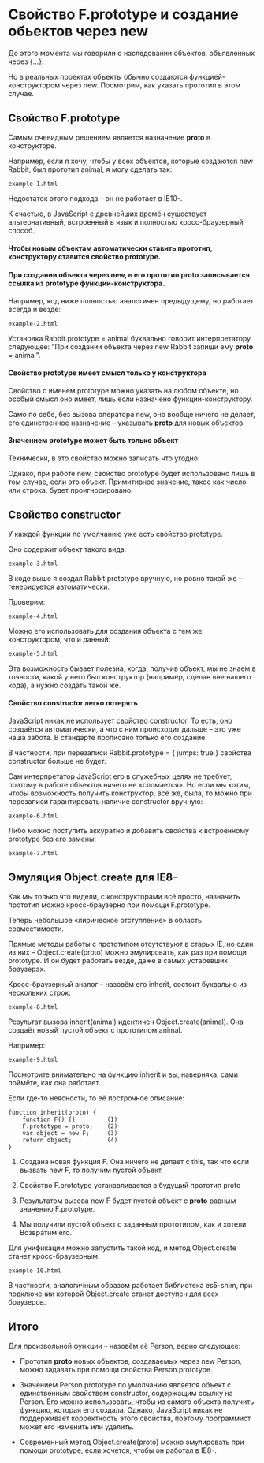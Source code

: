 # Свойство F.prototype и создание обьектов через new

До этого момента мы говорили о наследовании объектов, объявленных через {...}.

Но в реальных проектах объекты обычно создаются функцией-конструктором через new. Посмотрим, как указать прототип в этом случае.

## Свойство F.prototype

Самым очевидным решением является назначение __proto__ в конструкторе.

Например, если я хочу, чтобы у всех объектов, которые создаются new Rabbit, был прототип animal, я могу сделать так:

`example-1.html`

Недостаток этого подхода – он не работает в IE10-.

К счастью, в JavaScript с древнейших времён существует альтернативный, встроенный в язык и полностью кросс-браузерный способ.

#### Чтобы новым объектам автоматически ставить прототип, конструктору ставится свойство prototype.

#### При создании объекта через new, в его прототип __proto__ записывается ссылка из prototype функции-конструктора.

Например, код ниже полностью аналогичен предыдущему, но работает всегда и везде:

`example-2.html`

Установка Rabbit.prototype = animal буквально говорит интерпретатору следующее: "При создании объекта через new Rabbit запиши ему __proto__ = animal".

#### Свойство prototype имеет смысл только у конструктора

Свойство с именем prototype можно указать на любом объекте, но особый смысл оно имеет, лишь если назначено функции-конструктору.

Само по себе, без вызова оператора new, оно вообще ничего не делает, его единственное назначение – указывать __proto__ для новых объектов.

#### Значением prototype может быть только объект

Технически, в это свойство можно записать что угодно.

Однако, при работе new, свойство prototype будет использовано лишь в том случае, если это объект. Примитивное значение, такое как число или строка, будет проигнорировано.

## Свойство constructor

У каждой функции по умолчанию уже есть свойство prototype.

Оно содержит объект такого вида:

`example-3.html`

В коде выше я создал Rabbit.prototype вручную, но ровно такой же – генерируется автоматически.

Проверим:

`example-4.html`

Можно его использовать для создания объекта с тем же конструктором, что и данный:

`example-5.html`

Эта возможность бывает полезна, когда, получив объект, мы не знаем в точности, какой у него был конструктор (например, сделан вне нашего кода), а нужно создать такой же.

#### Свойство constructor легко потерять

JavaScript никак не использует свойство constructor. То есть, оно создаётся автоматически, а что с ним происходит дальше – это уже наша забота. В стандарте прописано только его создание.

В частности, при перезаписи Rabbit.prototype = { jumps: true } свойства constructor больше не будет.

Сам интерпретатор JavaScript его в служебных целях не требует, поэтому в работе объектов ничего не «сломается». Но если мы хотим, чтобы возможность получить конструктор, всё же, была, то можно при перезаписи гарантировать наличие constructor вручную:

`example-6.html`

Либо можно поступить аккуратно и добавить свойства к встроенному prototype без его замены:

`example-7.html`

## Эмуляция Object.create для IE8-

Как мы только что видели, с конструкторами всё просто, назначить прототип можно кросс-браузерно при помощи F.prototype.

Теперь небольшое «лирическое отступление» в область совместимости.

Прямые методы работы с прототипом отсутствуют в старых IE, но один из них – Object.create(proto) можно эмулировать, как раз при помощи prototype. И он будет работать везде, даже в самых устаревших браузерах.

Кросс-браузерный аналог – назовём его inherit, состоит буквально из нескольких строк:

`example-8.html`

Результат вызова inherit(animal) идентичен Object.create(animal). Она создаёт новый пустой объект с прототипом animal.

Например:

`example-9.html`


Посмотрите внимательно на функцию inherit и вы, наверняка, сами поймёте, как она работает…

Если где-то неясности, то её построчное описание:

    function inherit(proto) {
        function F() {}         (1)
        F.prototype = proto;    (2)
        var object = new F;     (3)
        return object;          (4)
    }

1. Создана новая функция F. Она ничего не делает с this, так что если вызвать new F, то получим пустой объект.

2. Свойство F.prototype устанавливается в будущий прототип proto

3. Результатом вызова new F будет пустой объект с __proto__ равным значению F.prototype.

4. Мы получили пустой объект с заданным прототипом, как и хотели. Возвратим его.

Для унификации можно запустить такой код, и метод Object.create станет кросс-браузерным:

`example-10.html`

В частности, аналогичным образом работает библиотека es5-shim, при подключении которой Object.create станет доступен для всех браузеров.

## Итого

Для произвольной функции – назовём её Person, верно следующее:

* Прототип __proto__ новых объектов, создаваемых через new Person, можно задавать при помощи свойства Person.prototype.

* Значением Person.prototype по умолчанию является объект с единственным свойством constructor, содержащим ссылку на Person. Его можно использовать, чтобы из самого объекта получить функцию, которая его создала. Однако, JavaScript никак не поддерживает корректность этого свойства, поэтому программист может его изменить или удалить.

* Современный метод Object.create(proto) можно эмулировать при помощи prototype, если хочется, чтобы он работал в IE8-.

